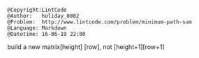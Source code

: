 ```
@Copyright:LintCode
@Author:   holiday_0802
@Problem:  http://www.lintcode.com/problem/minimum-path-sum
@Language: Markdown
@Datetime: 16-06-19 22:00
```

build a new matrix[height] [row], not [height+1][row+1]
